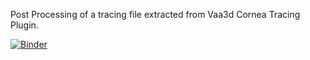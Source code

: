 Post Processing of a tracing file extracted from Vaa3d Cornea Tracing Plugin. 


[![Binder](https://mybinder.org/badge.svg)](https://mybinder.org/v2/gh/valentina-s/pyFlyEye/master?filepath=SWC_post-processing_Holco29.ipynb)
